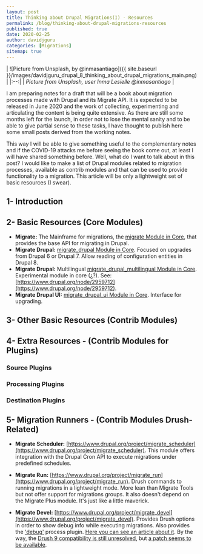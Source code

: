 ```yaml
---
layout: post
title: Thinking about Drupal Migrations(I) - Resources
permalink: /blog/thinking-about-drupal-migrations-resources
published: true
date: 2020-02-25
author: davidjguru
categories: [Migrations]
sitemap: true
---
```

| ![Picture from Unsplash, by @inmasantiago]({{ site.baseurl
}}/images/davidjguru_drupal_8_thinking_about_drupal_migrations_main.png) |
|:--:|
| *Picture from Unsplash, user Inma Lesielle @inmasantiago* |

I am preparing notes for a draft that will be a book about migration processes
made with Drupal and its Migrate API. It is expected to be released in June
2020 and the work of collecting, experimenting and articulating the content
is being quite extensive.
As there are still some months left for the launch, in order not to lose the
mental sanity and to be able to give partial sense to these tasks, I have
thought to publish here some small posts derived from the working notes.
<!--more-->
This way I will be able to give something useful to the complementary notes
and if the COVID-19 attacks me before seeing the book come out, at least I
will have shared something before.
Well, what do I want to talk about in this post? I would like to make a list
of Drupal modules related to migration processes, available as contrib
modules and that can be used to provide functionality to a migration. This
article will be only a lightweight set of basic resources (I swear).

## 1- Introduction



## 2- Basic Resources (Core Modules)

* **Migrate:** The Mainframe for migrations, the [migrate Module in Core](https://git.drupalcode.org/project/drupal/tree/8.7.x/core/modules/migrate), that provides the base API for migrating in Drupal.
* **Migrate Drupal:** [migrate_drupal Module in Core](https://git.drupalcode.org/project/drupal/tree/8.7.x/core/modules/migrate_drupal). Focused on
upgrades from Drupal 6 or Drupal 7. Allow reading of configuration entities in Drupal 8.
* **Migrate Drupal:** Multilingual [migrate_drupal_multilingual Module in Core](https://git.drupalcode.org/project/drupal/tree/8.7.x/core/modules/migrate_drupal_multilingual). Experimental module in core (¿?). See: [https://www.drupal.org/node/2959712](https://www.drupal.org/node/2959712).
* **Migrate Drupal UI:** [migrate_drupal_ui Module in Core](https://git.drupalcode.org/project/drupal/tree/8.7.x/core/modules/migrate_drupal_ui).
Interface for upgrading.


## 3- Other Basic Resources (Contrib Modules)


## 4- Extra Resources - (Contrib Modules for Plugins)



### Source Plugins



### Processing Plugins



### Destination Plugins



## 5- Migration Runners - (Contrib Modules Drush-Related)

* **Migrate Scheduler:** [https://www.drupal.org/project/migrate_scheduler](https://www.drupal.org/project/migrate_scheduler). This module offers
integration with the Drupal Cron API to execute migrations under predefined schedules.

* **Migrate Run:** [https://www.drupal.org/project/migrate_run](https://www.drupal.org/project/migrate_run). Drush commands to running migrations in a
lightweight mode. More lean than Migrate Tools but not offer support for
migrations groups. It also doesn't depend on the Migrate Plus module. It's
just like a little maverick.


* **Migrate Devel:** [https://www.drupal.org/project/migrate_devel](https://www.drupal.org/project/migrate_devel). Provides Drush options in order to show debug info while executing migrations. Also provides the ['debug'](https://git.drupalcode.org/project/migrate_devel/blob/8.x-1.x/src/Plugin/migrate/process/Debug.php) process plugin. [Here you can see an article about it](https://agaric.coop/blog/how-debug-drupal-migrations-part-2). By the way, the [Drush 9 compatibility is still unresolved](https://www.drupal.org/project/migrate_devel/issues/2938677), but [a patch seems to be available](https://www.drupal.org/files/issues/2018-10-08/migrate_devel-drush9-2938677-6.patch).
